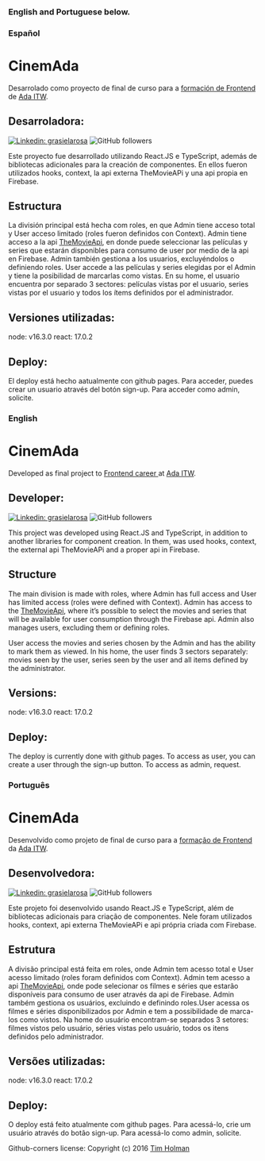 ### English and Portuguese below.

### Español

# CinemAda

Desarrolado como proyecto de final de curso para a [formación de Frontend](https://adaitw.org/carreras/) de [Ada ITW](https://adaitw.org/).

## Desarroladora:

[![Linkedin: grasielarosa](https://img.shields.io/badge/-grasielarosa-blue?style=flat-square&logo=Linkedin&logoColor=white&link=https://www.linkedin.com/in/grasielarosa/)](https://www.linkedin.com/in/grasielarosa/) ![GitHub followers](https://img.shields.io/github/followers/grasielarosa?label=Follow&style=social)

Este proyecto fue desarrollado utilizando React.JS e TypeScript, además de bibliotecas adicionales para la creación de componentes. En ellos fueron utilizados hooks, context, la api externa TheMovieAPi y una api propia en Firebase.

## Estructura

La división principal está hecha com roles, en que Admin tiene acceso total y User acceso limitado (roles fueron definidos con Context).
Admin tiene acceso a la api [TheMovieApi](https://www.themoviedb.org/), en donde puede seleccionar las películas y series que estarán disponibles para consumo de user por medio de la api en Firebase. Admin también gestiona a los usuarios, excluyéndolos o definiendo roles.
User accede a las películas y series elegidas por el Admin y tiene la posibilidad de marcarlas como vistas. En su home, el usuario encuentra por separado 3 sectores: películas vistas por el usuario, series vistas por el usuario y todos los ítems definidos por el administrador.

## Versiones utilizadas:

node: v16.3.0
react: 17.0.2

## Deploy:

El deploy está hecho aatualmente con github pages.
Para acceder, puedes crear un usuario através del botón sign-up.
Para acceder como admin, solicite.

### English

# CinemAda

Developed as final project to [Frontend career ](https://adaitw.org/carreras/) at [Ada ITW](https://adaitw.org/).

## Developer:

[![Linkedin: grasielarosa](https://img.shields.io/badge/-grasielarosa-blue?style=flat-square&logo=Linkedin&logoColor=white&link=https://www.linkedin.com/in/grasielarosa/)](https://www.linkedin.com/in/grasielarosa/) ![GitHub followers](https://img.shields.io/github/followers/grasielarosa?label=Follow&style=social)

This project was developed using React.JS and TypeScript, in addition to another libraries for component creation. In them, was used hooks, context, the external api TheMovieAPi and a proper api in Firebase.

## Structure

The main division is made with roles, where Admin has full access and User has limited access (roles were defined with Context).
Admin has access to the [TheMovieApi](https://www.themoviedb.org/), where it’s possible to select the movies and series that will be available for user consumption through the Firebase api. Admin also manages users, excluding them or defining roles.

User access the movies and series chosen by the Admin and has the ability to mark them as viewed. In his home, the user finds 3 sectors separately: movies seen by the user, series seen by the user and all items defined by the administrator.

## Versions:

node: v16.3.0
react: 17.0.2

## Deploy:

The deploy is currently done with github pages.
To access as user, you can create a user through the sign-up button.
To access as admin, request.

### Português

# CinemAda

Desenvolvido como projeto de final de curso para a [formação de Frontend](https://adaitw.org/carreras/) da [Ada ITW](https://adaitw.org/).

## Desenvolvedora:

[![Linkedin: grasielarosa](https://img.shields.io/badge/-grasielarosa-blue?style=flat-square&logo=Linkedin&logoColor=white&link=https://www.linkedin.com/in/grasielarosa/)](https://www.linkedin.com/in/grasielarosa/) ![GitHub followers](https://img.shields.io/github/followers/grasielarosa?label=Follow&style=social)

Este projeto foi desenvolvido usando React.JS e TypeScript, além de bibliotecas adicionais para criação de componentes. Nele foram utilizados hooks, context, api externa TheMovieAPi e api própria criada com Firebase.

## Estrutura

A divisão principal está feita em roles, onde Admin tem acesso total e User acesso limitado (roles foram definidos com Context).
Admin tem acesso a api [TheMovieApi](https://www.themoviedb.org/), onde pode selecionar os filmes e séries que estarão disponíveis para consumo de user através da api de Firebase. Admin também gestiona os usuários, excluindo e definindo roles.User acessa os filmes e séries disponibilizados por Admin e tem a possibilidade de marca-los como vistos. Na home do usuário encontram-se separados 3 setores: filmes vistos pelo usuário, séries vistas pelo usuário, todos os itens definidos pelo administrador.

## Versões utilizadas:

node: v16.3.0
react: 17.0.2

## Deploy:

O deploy está feito atualmente com github pages.
Para acessá-lo, crie um usuário através do botão sign-up.
Para acessá-lo como admin, solicite.

Github-corners license: Copyright (c) 2016 [Tim Holman](http://tholman.com)
